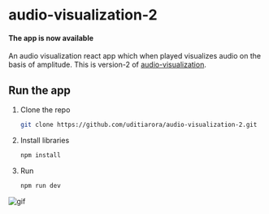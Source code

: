 # audio-visualization-2

#### The app is now available
An audio visualization react app which when played visualizes audio on the basis of amplitude.
This is version-2 of [audio-visualization](https://github.com/uditiarora/audio-visualization).


## Run the app
1. Clone the repo
    ```sh
    git clone https://github.com/uditiarora/audio-visualization-2.git
   ```
2. Install libraries
    ```sh
    npm install
    ```

3. Run
    ```sh
    npm run dev
    ```




![gif](audio.gif)
